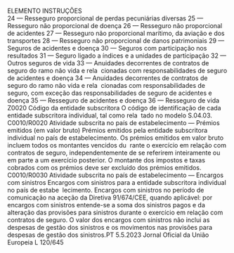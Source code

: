  
ELEMENTO  INSTRUÇÕES  
24 — Resseguro proporcional de perdas pecuniárias diversas 
25 — Resseguro não proporcional de doença 
26 — Resseguro não proporcional de acidentes 
27 — Resseguro não proporcional marítimo, da aviação e dos transportes 
28 — Resseguro não proporcional de danos patrimoniais 
29 — Seguros de acidentes e doença 
30 — Seguros com participação nos resultados 
31 — Seguro ligado a índices e a unidades de participação 
32 — Outros seguros de vida 
33 — Anuidades decorrentes de contratos de seguro do ramo não vida e rela ­
cionadas com responsabilidades de seguro de acidentes e doença 
34 — Anuidades decorrentes de contratos de seguro do ramo não vida e rela ­
cionadas com responsabilidades de seguro, com exceção das responsabilidades de 
seguro de acidentes e doença 
35 — Resseguro de acidentes e doença 
36 — Resseguro de vida  
Z0020  Código da entidade subscritora  O código de identificação de cada entidade subscritora individual, tal como rela ­
tado no modelo S.04.03.  
C0010/R0020  Atividade subscrita no país de 
estabelecimento — Prémios 
emitidos (em valor bruto)  Prémios emitidos pela entidade subscritora individual no país de estabelecimento. 
Os prémios emitidos em valor bruto incluem todos os montantes vencidos du ­
rante o exercício em relação com contratos de seguro, independentemente de se 
referirem inteiramente ou em parte a um exercício posterior. 
O montante dos impostos e taxas cobrados com os prémios deve ser excluído dos 
prémios emitidos.  
C0010/R0030  Atividade subscrita no país de 
estabelecimento — Encargos 
com sinistros  Encargos com sinistros para a entidade subscritora individual no país de estabe ­
lecimento. 
Encargos com sinistros no período de comunicação na aceção da Diretiva 
91/674/CEE, quando aplicável: por encargos com sinistros entende-se a soma 
dos sinistros pagos e da alteração das provisões para sinistros durante o exercício 
em relação com contratos de seguro. 
O valor dos encargos com sinistros não inclui as despesas de gestão dos sinistros 
e os movimentos nas provisões para despesas de gestão dos sinistros.PT  5.5.2023 Jornal Oficial da União Europeia L 120/645